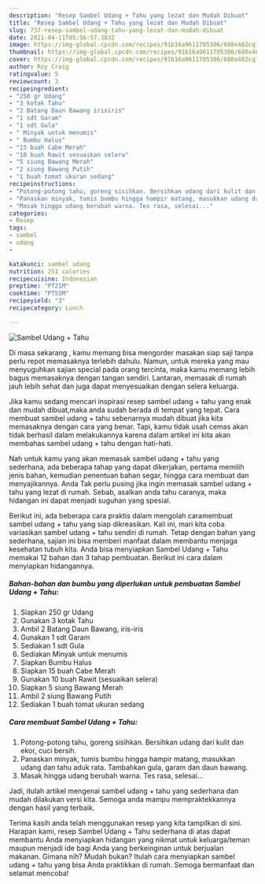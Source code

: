 ```yaml
---
description: "Resep Sambel Udang + Tahu yang lezat dan Mudah Dibuat"
title: "Resep Sambel Udang + Tahu yang lezat dan Mudah Dibuat"
slug: 737-resep-sambel-udang-tahu-yang-lezat-dan-mudah-dibuat
date: 2021-04-11T05:56:57.383Z
image: https://img-global.cpcdn.com/recipes/91b16a9611705306/680x482cq70/sambel-udang-tahu-foto-resep-utama.jpg
thumbnail: https://img-global.cpcdn.com/recipes/91b16a9611705306/680x482cq70/sambel-udang-tahu-foto-resep-utama.jpg
cover: https://img-global.cpcdn.com/recipes/91b16a9611705306/680x482cq70/sambel-udang-tahu-foto-resep-utama.jpg
author: Roy Craig
ratingvalue: 5
reviewcount: 3
recipeingredient:
- "250 gr Udang"
- "3 kotak Tahu"
- "2 Batang Daun Bawang irisiris"
- "1 sdt Garam"
- "1 sdt Gula"
- " Minyak untuk menumis"
- " Bumbu Halus"
- "15 buah Cabe Merah"
- "10 buah Rawit sesuaikan selera"
- "5 siung Bawang Merah"
- "2 siung Bawang Putih"
- "1 buah tomat ukuran sedang"
recipeinstructions:
- "Potong-potong tahu, goreng sisihkan. Bersihkan udang dari kulit dan ekor, cuci bersih."
- "Panaskan minyak, tumis bumbu hingga hampir matang, masukkan udang dan tahu aduk rata. Tambahkan gula, garam dan daun bawang."
- "Masak hingga udang berubah warna. Tes rasa, selesai..."
categories:
- Resep
tags:
- sambel
- udang
- 

katakunci: sambel udang  
nutrition: 251 calories
recipecuisine: Indonesian
preptime: "PT21M"
cooktime: "PT55M"
recipeyield: "3"
recipecategory: Lunch

---
```



![Sambel Udang + Tahu](https://img-global.cpcdn.com/recipes/91b16a9611705306/680x482cq70/sambel-udang-tahu-foto-resep-utama.jpg)

Di masa  sekarang , kamu memang bisa mengorder masakan siap saji tanpa perlu repot memasaknya terlebih dahulu. Namun, untuk mereka yang mau menyuguhkan sajian special pada orang tercinta, maka kamu memang lebih bagus memasaknya dengan tangan sendiri. Lantaran, memasak di rumah jauh lebih sehat dan juga dapat menyesuaikan dengan selera keluarga.

Jika kamu sedang mencari inspirasi resep sambel udang + tahu yang enak dan mudah dibuat,maka anda sudah berada di tempat yang tepat. Cara membuat sambel udang + tahu  sebenarnya mudah dibuat jika kita memasaknya dengan cara yang benar. Tapi, kamu tidak usah cemas akan tidak berhasil dalam melakukannya 
karena dalam artikel ini kita akan membahas sambel udang + tahu dengan hati-hati.  



Nah untuk kamu yang akan memasak sambel udang + tahu yang sederhana, ada beberapa tahap yang dapat dikerjakan, pertama memilih jenis bahan, kemudian penentuan bahan segar, hingga cara membuat dan menyajikannya. Anda Tak perlu pusing jika ingin memasak sambel udang + tahu yang lezat di rumah. Sebab, asalkan anda  tahu caranya, maka hidangan ini dapat menjadi suguhan yang spesial.

Berikut ini, ada beberapa cara praktis  dalam mengolah caramembuat sambel udang + tahu yang siap dikreasikan. Kali ini, mari kita coba variasikan sambel udang + tahu sendiri di rumah. Tetap dengan bahan yang sederhana, sajian ini bisa memberi manfaat dalam membantu menjaga kesehatan tubuh kita. Anda bisa menyiapkan Sambel Udang + Tahu memakai 12 bahan dan 3 tahap pembuatan. Berikut ini cara dalam menyiapkan hidangannya.

<!--inarticleads1-->

##### Bahan-bahan dan bumbu yang diperlukan untuk pembuatan Sambel Udang + Tahu:

1. Siapkan 250 gr Udang
1. Gunakan 3 kotak Tahu
1. Ambil 2 Batang Daun Bawang, iris-iris
1. Gunakan 1 sdt Garam
1. Sediakan 1 sdt Gula
1. Sediakan  Minyak untuk menumis
1. Siapkan  Bumbu Halus
1. Siapkan 15 buah Cabe Merah
1. Gunakan 10 buah Rawit (sesuaikan selera)
1. Siapkan 5 siung Bawang Merah
1. Ambil 2 siung Bawang Putih
1. Sediakan 1 buah tomat ukuran sedang




<!--inarticleads2-->

##### Cara membuat Sambel Udang + Tahu:

1. Potong-potong tahu, goreng sisihkan. Bersihkan udang dari kulit dan ekor, cuci bersih.
1. Panaskan minyak, tumis bumbu hingga hampir matang, masukkan udang dan tahu aduk rata. Tambahkan gula, garam dan daun bawang.
1. Masak hingga udang berubah warna. Tes rasa, selesai...




Jadi, itulah artikel mengenai  sambel udang + tahu  yang sederhana dan mudah dilakukan versi kita. Semoga anda mampu mempraktekkannya dengan hasil yang terbaik. 

Terima kasih anda telah menggunakan resep yang kita tampilkan di sini. Harapan kami, resep  Sambel Udang + Tahu sederhana di atas dapat membantu Anda menyiapkan hidangan yang nikmat untuk keluarga/teman maupun menjadi ide bagi Anda yang berkeinginan untuk berjualan makanan. Gimana nih? Mudah bukan? Itulah cara menyiapkan sambel udang + tahu yang bisa Anda praktikkan di rumah. Semoga bermanfaat dan selamat mencoba!


